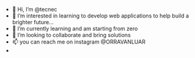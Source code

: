 - 👋 Hi, I’m @tecnec
- 👀 I’m interested in learning to develop web applications to help build a brighter future...
- 🌱 I’m currently learning and am starting from zero
- 💞️ I’m looking to collaborate and bring solutions 
- 📫 you can reach me on instagram @ORRAVANLUAR
- 

<!---
tecnec/tecnec is a ✨ special ✨ repository because its `README.md` (this file) appears on your GitHub profile.
You can click the Preview link to take a look at your changes.
--->
